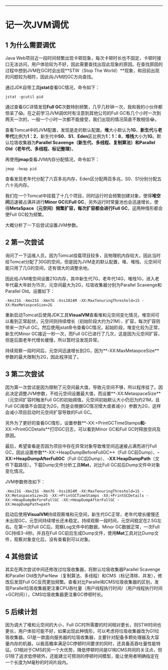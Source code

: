 ------



# 记一次JVM调优

## 1 为什么需要调优

Java Web项目近一段时间频繁出现卡顿现象，每次卡顿时长也不固定，卡顿时接口无法访问，用户体验较为不好，因此需要查找出现此现象的原因。在查找原因的过程中想到JVM在GC时会出现**STW（Stop The World）**现象，和目前出现的问题较为相符，因此向JVM的GC方向查找。

通过JDK自带工具**jstat**查看GC情况，命令如下：

    jstat -gcutil pid
    
通过查看GC详情发现**Full GC**次数特别频繁，几乎几秒钟一次，我和我的小伙伴都惊呆了:scream:。在之前学习JVM调优时有注意到其他公司的Full GC有几个小时一次到两天一次的，一般一个小时一次都不能接受，我们出现的情况简直不敢相信:joy:。

查看Tomcat中的JVM配置，发现是走的默认配置。**堆**大小默认为**1G**，**新生代**与**老年代**比例为**1：2**，新生代中**S0**、**S1**、**Eden**区比例为**1：1：8**，**堆栈**大小为**1G**。默认垃圾收集器为**Parallel Scavenge（新生代、多线程、复制算法）**和**Parallel Old（老年代、多线程、标记整理）**。

再使用**jmap**查看JVM内存分配情况，命令如下：

    jmap -heap pid
    
查看发现老年代分配了六百多兆内存，Eden区分配两百多兆，S0、S1分别分配五六十兆内存。

我们在一个Tomcat中挂载了十几个项目，同时运行时会频繁创建对象，使得**堆空间**迅速被占满并进行**Minor GC**和**Full GC**，另外运行时常量池也会迅速增长，使得**MetaSpace（元空间）**频繁扩容，每次扩容都会进行**Full GC**，这两种情形都会使Full GC较为频繁。

大概分析了一下后尝试设置JVM参数。

## 2 第一次尝试

询问了一下运维人员，因为Tomcat挂载项目较多，且物理机内存较大，因此当时给Tomcat分配了30G的空间，但是因为JVM走的默认配置，堆、堆栈、元空间可能只用了几G的空间，还有很大的调整余地。

因此给JVM堆空间设置21G内存，其中新生代7G，老年代14G，堆栈1G，进入老年代最大年龄为15次，元空间最大为2G，垃圾收集器分别为Parallel Scavenge和Parallel Old。设置如下：

    -Xms21G -Xmx21G -Xmn7G -Xss1024M -XX:MaxTenuringThreshold=15 -XX:MaxMetaspceSize=2G
    
重新启动Tomcat后使用JDK工具**VisualVM**查看堆和元空间变化情况，堆空间可以看到正常起伏，元空间则持续增长（初始阶段大约为21M）、扩容，每次扩容则带来一次Full GC。然后使用jstat命令查看GC情况，起始阶段，堆变化较为正常，新生代Minor GC接近一秒一次，而Full GC已进行了几次，这是因为元空间扩容，但是后面老年代增长缓慢，所以暂时没发现异常。

持续观察一段时间后，元空间迅速增长到2G，因为**\-XX:MaxMetaspceSize**参数的最大限制为2G，因此程序挂了。

## 3 第二次尝试

因为第一次尝试是因为限制了元空间最大值，导致元空间不够，所以程序挂了。因此决定调整JVM参数，不给元空间设置最大值，而设置**\-XX:MetaspaceSize**（元空间扩容时触发Full GC的初始阈值，元空间初始默认大小仍旧为约21M，且Full GC阈值不会固定为2G，而是会根据GC情况增大或者减小）参数为2G，这样会减小项目启动时元空间扩容导致的Full GC。

另外为了更好的查看GC情形，设置参数**\-XX:+PrintGCTimeStamps**和**\-XX:+PrintGCDetails**打印GC日志，可以看到Minor GC和Full GC时释放空间及原因。

最后，希望查看是否因为项目中存在异常对象导致堆空间迅速被占满而进行Full GC，因此设置参数**\-XX:+HeapDumpBeforeFullGC**（Full GC前Dump）、**\-XX:+HeapDumpAfterFullGC**（Full GC后Dump）、**\-XX:HeapDumpPath**（文件下载路径）。下载Dump文件分析工具**Mat**，对比Full GC前后Dump文件中对象变化情况。

JVM参数修改如下：

    -Xms21G -Xmx21G -Xmn7G -Xss1024M -XX:MaxTenuringThreshold=15 -XX:MetaspaceSize=2G -XX:+PrintGCTimeStamps -XX:+PrintGCDetails -XX:+HeapDumpBeforeFullGC -XX:+HeapDumpAfterFullGC -XX:HeapDumpPath=path
    
启动后使用**VisualVM**持续观察堆和元空间，新生代GC正常，老年代增长缓慢还未出现GC，元空间持续增长还未稳定。持续观察一段时间，元空间稳定在2.5G左右。在第一次Full GC后，观察Log文件中的数据，Minor GC数据正常，一次Full GC持续3-4秒。并且在Full GC前后生成Dump文件，使用**Mat**工具对比Dump文件，观察对象变化后，没有查看到可以对象。

## 4 其他尝试

其实在两次尝试中间还修改过垃圾收集器，将默认垃圾收集器Parallel Scavenge和Parallel Old改为ParNew（复制算法、多线程）和CMS（标记清除、并发），修改后发现Full GC反而更加频繁。查看对比Parallel和CMS垃圾收集器的区别，发现Parallel垃圾收集器更注重CPU吞吐量（用户线程执行时间/（用户线程执行时间+GC时间）），CMS垃圾收集器更注重GC停顿时长。

## 5 后续计划

因为调大了堆和元空间的大小，Full GC时所需要的时间相对更长，则STW时间也更长，用户体验可能不好，如果出现此种情形，可以考虑将垃圾收集器改为G1垃圾收集器。G1是一款面向服务器的垃圾收集器，主要针对配备多颗处理器及大容量内存的机器，以极高概率满足GC停顿时间要求的同时，还具备高吞吐量性能特征。G1相对于CMS的另一个大优势，降低停顿时间是G1和CMS共同的关注点，但G1除了追求低停顿外，还能建立可预测的停顿时间模型，能让使用者明确指定在一个长度为M毫秒的时间片段内。